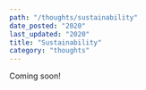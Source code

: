 ```yaml
---
path: "/thoughts/sustainability"
date_posted: "2020"
last_updated: "2020"
title: "Sustainability"
category: "thoughts"
---
```


Coming soon!